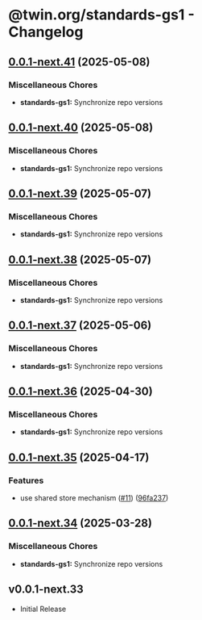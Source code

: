 # @twin.org/standards-gs1 - Changelog

## [0.0.1-next.41](https://github.com/twinfoundation/standards/compare/standards-gs1-v0.0.1-next.40...standards-gs1-v0.0.1-next.41) (2025-05-08)


### Miscellaneous Chores

* **standards-gs1:** Synchronize repo versions

## [0.0.1-next.40](https://github.com/twinfoundation/standards/compare/standards-gs1-v0.0.1-next.39...standards-gs1-v0.0.1-next.40) (2025-05-08)


### Miscellaneous Chores

* **standards-gs1:** Synchronize repo versions

## [0.0.1-next.39](https://github.com/twinfoundation/standards/compare/standards-gs1-v0.0.1-next.38...standards-gs1-v0.0.1-next.39) (2025-05-07)


### Miscellaneous Chores

* **standards-gs1:** Synchronize repo versions

## [0.0.1-next.38](https://github.com/twinfoundation/standards/compare/standards-gs1-v0.0.1-next.37...standards-gs1-v0.0.1-next.38) (2025-05-07)


### Miscellaneous Chores

* **standards-gs1:** Synchronize repo versions

## [0.0.1-next.37](https://github.com/twinfoundation/standards/compare/standards-gs1-v0.0.1-next.36...standards-gs1-v0.0.1-next.37) (2025-05-06)


### Miscellaneous Chores

* **standards-gs1:** Synchronize repo versions

## [0.0.1-next.36](https://github.com/twinfoundation/standards/compare/standards-gs1-v0.0.1-next.35...standards-gs1-v0.0.1-next.36) (2025-04-30)


### Miscellaneous Chores

* **standards-gs1:** Synchronize repo versions

## [0.0.1-next.35](https://github.com/twinfoundation/standards/compare/standards-gs1-v0.0.1-next.34...standards-gs1-v0.0.1-next.35) (2025-04-17)


### Features

* use shared store mechanism ([#11](https://github.com/twinfoundation/standards/issues/11)) ([96fa237](https://github.com/twinfoundation/standards/commit/96fa23735f69c1fc7e3d0019b527634fa0a042d9))

## [0.0.1-next.34](https://github.com/twinfoundation/standards/compare/standards-gs1-v0.0.1-next.33...standards-gs1-v0.0.1-next.34) (2025-03-28)


### Miscellaneous Chores

* **standards-gs1:** Synchronize repo versions

## v0.0.1-next.33

- Initial Release
